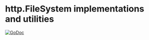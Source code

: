 # http.FileSystem implementations and utilities

[![GoDoc](https://godoc.org/github.com/ncruces/go-fs?status.svg)](https://godoc.org/github.com/ncruces/go-fs)
